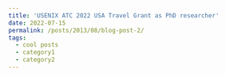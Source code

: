 ```yaml
---
title: 'USENIX ATC 2022 USA Travel Grant as PhD researcher'
date: 2022-07-15
permalink: /posts/2013/08/blog-post-2/
tags:
  - cool posts
  - category1
  - category2
---
```


